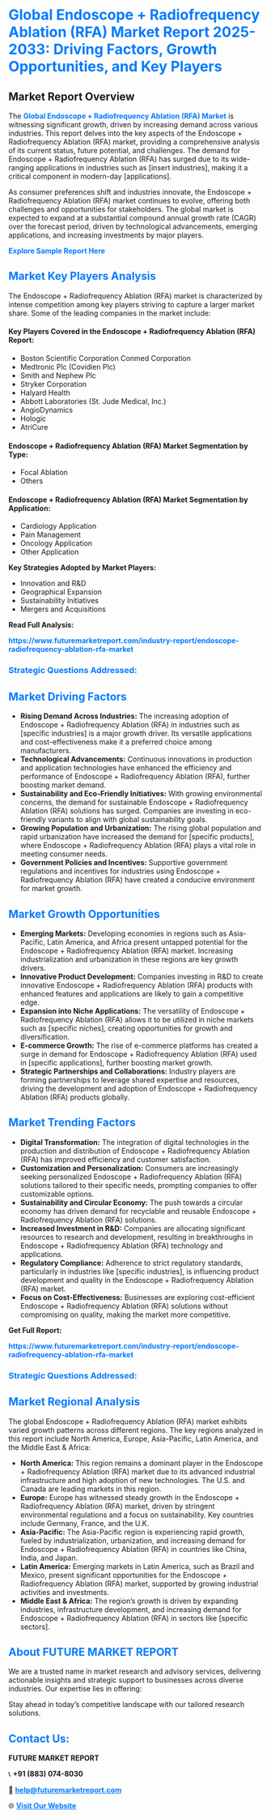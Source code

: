 <h1 style="color: #007BFF;">Global Endoscope + Radiofrequency Ablation (RFA) Market Report 2025-2033: Driving Factors, Growth Opportunities, and Key Players</h1>

<section id="overview">
<h2>Market Report Overview</h2>
<p>The <a href="https://www.futuremarketreport.com/industry-report/endoscope-radiofrequency-ablation-rfa-market" style="color: #007BFF; text-decoration: none;"><strong>Global Endoscope + Radiofrequency Ablation (RFA) Market</strong></a> is witnessing significant growth, driven by increasing demand across various industries. This report delves into the key aspects of the Endoscope + Radiofrequency Ablation (RFA) market, providing a comprehensive analysis of its current status, future potential, and challenges. The demand for Endoscope + Radiofrequency Ablation (RFA) has surged due to its wide-ranging applications in industries such as [insert industries], making it a critical component in modern-day [applications].</p>
<p>As consumer preferences shift and industries innovate, the Endoscope + Radiofrequency Ablation (RFA) market continues to evolve, offering both challenges and opportunities for stakeholders. The global market is expected to expand at a substantial compound annual growth rate (CAGR) over the forecast period, driven by technological advancements, emerging applications, and increasing investments by major players.</p>
</section>

<section id="overview">
<p><a href="https://www.futuremarketreport.com/request-sample/reportId=45898" style="color: #007BFF; text-decoration: none;"><strong>Explore Sample Report Here</strong></a></p>
</section>

<section id="key-players">
<h2 style="color: #007BFF;">Market Key Players Analysis</h2>
<p>The Endoscope + Radiofrequency Ablation (RFA) market is characterized by intense competition among key players striving to capture a larger market share. Some of the leading companies in the market include:</p>
<h4>Key Players Covered in the Endoscope + Radiofrequency Ablation (RFA) Report:</h4>
<ul><li>Boston Scientific Corporation Conmed Corporation</li><li>Medtronic Plc (Covidien Plc)</li><li>Smith and Nephew Plc</li><li>Stryker Corporation</li><li>Halyard Health</li><li>Abbott Laboratories (St. Jude Medical, Inc.)</li><li>AngioDynamics</li><li>Hologic</li><li>AtriCure</li></ul>
<h4>Endoscope + Radiofrequency Ablation (RFA) Market Segmentation by Type:</h4>
<ul><li>Focal Ablation</li><li>Others</li></ul>

<h4>Endoscope + Radiofrequency Ablation (RFA) Market Segmentation by Application:</h4>
<ul><li>Cardiology Application</li><li>Pain Management</li><li>Oncology Application</li><li>Other Application</li></ul>
<p><strong>Key Strategies Adopted by Market Players:</strong></p>
<ul>
<li>Innovation and R&D</li>
<li>Geographical Expansion</li>
<li>Sustainability Initiatives</li>
<li>Mergers and Acquisitions</li>
</ul>
</section>

<section>
<p><strong>Read Full Analysis: </strong></p><a href="https://www.futuremarketreport.com/industry-report/endoscope-radiofrequency-ablation-rfa-market" style="color: #007BFF; text-decoration: none;"><strong>https://www.futuremarketreport.com/industry-report/endoscope-radiofrequency-ablation-rfa-market</strong></a>
<h3 style="color: #007BFF;">Strategic Questions Addressed:</h3>
</section>

<section id="driving-factors">
<h2 style="color: #007BFF;">Market Driving Factors</h2>
<ul>
<li><strong>Rising Demand Across Industries:</strong> The increasing adoption of Endoscope + Radiofrequency Ablation (RFA) in industries such as [specific industries] is a major growth driver. Its versatile applications and cost-effectiveness make it a preferred choice among manufacturers.</li>
<li><strong>Technological Advancements:</strong> Continuous innovations in production and application technologies have enhanced the efficiency and performance of Endoscope + Radiofrequency Ablation (RFA), further boosting market demand.</li>
<li><strong>Sustainability and Eco-Friendly Initiatives:</strong> With growing environmental concerns, the demand for sustainable Endoscope + Radiofrequency Ablation (RFA) solutions has surged. Companies are investing in eco-friendly variants to align with global sustainability goals.</li>
<li><strong>Growing Population and Urbanization:</strong> The rising global population and rapid urbanization have increased the demand for [specific products], where Endoscope + Radiofrequency Ablation (RFA) plays a vital role in meeting consumer needs.</li>
<li><strong>Government Policies and Incentives:</strong> Supportive government regulations and incentives for industries using Endoscope + Radiofrequency Ablation (RFA) have created a conducive environment for market growth.</li>
</ul>
</section>

<section id="growth-opportunities">
<h2 style="color: #007BFF;">Market Growth Opportunities</h2>
<ul>
<li><strong>Emerging Markets:</strong> Developing economies in regions such as Asia-Pacific, Latin America, and Africa present untapped potential for the Endoscope + Radiofrequency Ablation (RFA) market. Increasing industrialization and urbanization in these regions are key growth drivers.</li>
<li><strong>Innovative Product Development:</strong> Companies investing in R&D to create innovative Endoscope + Radiofrequency Ablation (RFA) products with enhanced features and applications are likely to gain a competitive edge.</li>
<li><strong>Expansion into Niche Applications:</strong> The versatility of Endoscope + Radiofrequency Ablation (RFA) allows it to be utilized in niche markets such as [specific niches], creating opportunities for growth and diversification.</li>
<li><strong>E-commerce Growth:</strong> The rise of e-commerce platforms has created a surge in demand for Endoscope + Radiofrequency Ablation (RFA) used in [specific applications], further boosting market growth.</li>
<li><strong>Strategic Partnerships and Collaborations:</strong> Industry players are forming partnerships to leverage shared expertise and resources, driving the development and adoption of Endoscope + Radiofrequency Ablation (RFA) products globally.</li>
</ul>
</section>

<section id="trending-factors">
<h2 style="color: #007BFF;">Market Trending Factors</h2>
<ul>
<li><strong>Digital Transformation:</strong> The integration of digital technologies in the production and distribution of Endoscope + Radiofrequency Ablation (RFA) has improved efficiency and customer satisfaction.</li>
<li><strong>Customization and Personalization:</strong> Consumers are increasingly seeking personalized Endoscope + Radiofrequency Ablation (RFA) solutions tailored to their specific needs, prompting companies to offer customizable options.</li>
<li><strong>Sustainability and Circular Economy:</strong> The push towards a circular economy has driven demand for recyclable and reusable Endoscope + Radiofrequency Ablation (RFA) solutions.</li>
<li><strong>Increased Investment in R&D:</strong> Companies are allocating significant resources to research and development, resulting in breakthroughs in Endoscope + Radiofrequency Ablation (RFA) technology and applications.</li>
<li><strong>Regulatory Compliance:</strong> Adherence to strict regulatory standards, particularly in industries like [specific industries], is influencing product development and quality in the Endoscope + Radiofrequency Ablation (RFA) market.</li>
<li><strong>Focus on Cost-Effectiveness:</strong> Businesses are exploring cost-efficient Endoscope + Radiofrequency Ablation (RFA) solutions without compromising on quality, making the market more competitive.</li>
</ul>
</section>

<section>
<p><strong>Get Full Report: </strong></p><a href="https://www.futuremarketreport.com/industry-report/endoscope-radiofrequency-ablation-rfa-market" style="color: #007BFF; text-decoration: none;"><strong>https://www.futuremarketreport.com/industry-report/endoscope-radiofrequency-ablation-rfa-market</strong></a>
<h3 style="color: #007BFF;">Strategic Questions Addressed:</h3>
</section>


<section id="regional-analysis">
<h2 style="color: #007BFF;">Market Regional Analysis</h2>
<p>The global Endoscope + Radiofrequency Ablation (RFA) market exhibits varied growth patterns across different regions. The key regions analyzed in this report include North America, Europe, Asia-Pacific, Latin America, and the Middle East & Africa:</p>
<ul>
<li><strong>North America:</strong> This region remains a dominant player in the Endoscope + Radiofrequency Ablation (RFA) market due to its advanced industrial infrastructure and high adoption of new technologies. The U.S. and Canada are leading markets in this region.</li>
<li><strong>Europe:</strong> Europe has witnessed steady growth in the Endoscope + Radiofrequency Ablation (RFA) market, driven by stringent environmental regulations and a focus on sustainability. Key countries include Germany, France, and the U.K.</li>
<li><strong>Asia-Pacific:</strong> The Asia-Pacific region is experiencing rapid growth, fueled by industrialization, urbanization, and increasing demand for Endoscope + Radiofrequency Ablation (RFA) in countries like China, India, and Japan.</li>
<li><strong>Latin America:</strong> Emerging markets in Latin America, such as Brazil and Mexico, present significant opportunities for the Endoscope + Radiofrequency Ablation (RFA) market, supported by growing industrial activities and investments.</li>
<li><strong>Middle East & Africa:</strong> The region’s growth is driven by expanding industries, infrastructure development, and increasing demand for Endoscope + Radiofrequency Ablation (RFA) in sectors like [specific sectors].</li>
</ul>
</section>

<footer>
<h2 style="color: #007BFF;">About FUTURE MARKET REPORT</h2>
<p>We are a trusted name in market research and advisory services, delivering actionable insights and strategic support to businesses across diverse industries. Our expertise lies in offering:</p>

<p>Stay ahead in today’s competitive landscape with our tailored research solutions.</p>

<h2 style="color: #007BFF;">Contact Us:</h2>
<p><strong>FUTURE MARKET REPORT</strong></p>
<p>📞 <strong>+91 (883) 074-8030</strong></p>
<p>📧 <strong><a href="mailto:help@futuremarketreport.com" style="color: #007BFF;">help@futuremarketreport.com</a></strong></p>
<p>🌐 <strong><a href="https://www.futuremarketreport.com/" style="color: #007BFF;">Visit Our Website</a></strong></p>
</footer>